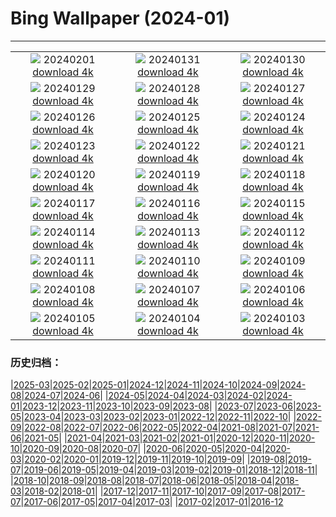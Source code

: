 # Bing Wallpaper (2024-01)
**************
| | | |
|:-:|:-:|:-:|
| ![](https://www.bing.com/th?id=OHR.HalbinselJasmund_IT-IT4499863722_1920x1080.jpg) 20240201 [download 4k](https://www.bing.com/th?id=OHR.HalbinselJasmund_IT-IT4499863722_UHD.jpg) | ![](https://www.bing.com/th?id=OHR.ZebraMother_IT-IT4043343068_1920x1080.jpg) 20240131 [download 4k](https://www.bing.com/th?id=OHR.ZebraMother_IT-IT4043343068_UHD.jpg) | ![](https://www.bing.com/th?id=OHR.AlbaceteSpain_IT-IT3657513736_1920x1080.jpg) 20240130 [download 4k](https://www.bing.com/th?id=OHR.AlbaceteSpain_IT-IT3657513736_UHD.jpg) |
| ![](https://www.bing.com/th?id=OHR.GollingerFalls_IT-IT3317217540_1920x1080.jpg) 20240129 [download 4k](https://www.bing.com/th?id=OHR.GollingerFalls_IT-IT3317217540_UHD.jpg) | ![](https://www.bing.com/th?id=OHR.ChannelOutback_IT-IT0059174441_1920x1080.jpg) 20240128 [download 4k](https://www.bing.com/th?id=OHR.ChannelOutback_IT-IT0059174441_UHD.jpg) | ![](https://www.bing.com/th?id=OHR.VeniceMask_IT-IT8837676102_1920x1080.jpg) 20240127 [download 4k](https://www.bing.com/th?id=OHR.VeniceMask_IT-IT8837676102_UHD.jpg) |
| ![](https://www.bing.com/th?id=OHR.HawkOwl_IT-IT8168664237_1920x1080.jpg) 20240126 [download 4k](https://www.bing.com/th?id=OHR.HawkOwl_IT-IT8168664237_UHD.jpg) | ![](https://www.bing.com/th?id=OHR.DwynwensDay_IT-IT3386589226_1920x1080.jpg) 20240125 [download 4k](https://www.bing.com/th?id=OHR.DwynwensDay_IT-IT3386589226_UHD.jpg) | ![](https://www.bing.com/th?id=OHR.AbruzzoGranSasso_IT-IT5897224471_1920x1080.jpg) 20240124 [download 4k](https://www.bing.com/th?id=OHR.AbruzzoGranSasso_IT-IT5897224471_UHD.jpg) |
| ![](https://www.bing.com/th?id=OHR.MaldivesAtolls_IT-IT6509796728_1920x1080.jpg) 20240123 [download 4k](https://www.bing.com/th?id=OHR.MaldivesAtolls_IT-IT6509796728_UHD.jpg) | ![](https://www.bing.com/th?id=OHR.SantaCruzSunrise_IT-IT2418215934_1920x1080.jpg) 20240122 [download 4k](https://www.bing.com/th?id=OHR.SantaCruzSunrise_IT-IT2418215934_UHD.jpg) | ![](https://www.bing.com/th?id=OHR.SquirrelNetherlands_IT-IT1961289620_1920x1080.jpg) 20240121 [download 4k](https://www.bing.com/th?id=OHR.SquirrelNetherlands_IT-IT1961289620_UHD.jpg) |
| ![](https://www.bing.com/th?id=OHR.MacaroniPenguins_IT-IT1123912901_1920x1080.jpg) 20240120 [download 4k](https://www.bing.com/th?id=OHR.MacaroniPenguins_IT-IT1123912901_UHD.jpg) | ![](https://www.bing.com/th?id=OHR.PlitviceWinter_IT-IT0587144378_1920x1080.jpg) 20240119 [download 4k](https://www.bing.com/th?id=OHR.PlitviceWinter_IT-IT0587144378_UHD.jpg) | ![](https://www.bing.com/th?id=OHR.ParisBridge_IT-IT8868576406_1920x1080.jpg) 20240118 [download 4k](https://www.bing.com/th?id=OHR.ParisBridge_IT-IT8868576406_UHD.jpg) |
| ![](https://www.bing.com/th?id=OHR.SleepyWolf_IT-IT5699370388_1920x1080.jpg) 20240117 [download 4k](https://www.bing.com/th?id=OHR.SleepyWolf_IT-IT5699370388_UHD.jpg) | ![](https://www.bing.com/th?id=OHR.LakeLouise_IT-IT5093605505_1920x1080.jpg) 20240116 [download 4k](https://www.bing.com/th?id=OHR.LakeLouise_IT-IT5093605505_UHD.jpg) | ![](https://www.bing.com/th?id=OHR.IceChapel_IT-IT4504163641_1920x1080.jpg) 20240115 [download 4k](https://www.bing.com/th?id=OHR.IceChapel_IT-IT4504163641_UHD.jpg) |
| ![](https://www.bing.com/th?id=OHR.HokkaidoSwans_IT-IT3824531235_1920x1080.jpg) 20240114 [download 4k](https://www.bing.com/th?id=OHR.HokkaidoSwans_IT-IT3824531235_UHD.jpg) | ![](https://www.bing.com/th?id=OHR.SanLucanoValley_IT-IT3035454153_1920x1080.jpg) 20240113 [download 4k](https://www.bing.com/th?id=OHR.SanLucanoValley_IT-IT3035454153_UHD.jpg) | ![](https://www.bing.com/th?id=OHR.BukhansanSeoul_IT-IT1722160676_1920x1080.jpg) 20240112 [download 4k](https://www.bing.com/th?id=OHR.BukhansanSeoul_IT-IT1722160676_UHD.jpg) |
| ![](https://www.bing.com/th?id=OHR.LynxSnow_IT-IT4529092262_1920x1080.jpg) 20240111 [download 4k](https://www.bing.com/th?id=OHR.LynxSnow_IT-IT4529092262_UHD.jpg) | ![](https://www.bing.com/th?id=OHR.MilopotamosStairs_IT-IT8276211075_1920x1080.jpg) 20240110 [download 4k](https://www.bing.com/th?id=OHR.MilopotamosStairs_IT-IT8276211075_UHD.jpg) | ![](https://www.bing.com/th?id=OHR.BalloonDay_IT-IT9345867684_1920x1080.jpg) 20240109 [download 4k](https://www.bing.com/th?id=OHR.BalloonDay_IT-IT9345867684_UHD.jpg) |
| ![](https://www.bing.com/th?id=OHR.BerninaPass_IT-IT0635782959_1920x1080.jpg) 20240108 [download 4k](https://www.bing.com/th?id=OHR.BerninaPass_IT-IT0635782959_UHD.jpg) | ![](https://www.bing.com/th?id=OHR.DevilsMarbles_IT-IT1859405943_1920x1080.jpg) 20240107 [download 4k](https://www.bing.com/th?id=OHR.DevilsMarbles_IT-IT1859405943_UHD.jpg) | ![](https://www.bing.com/th?id=OHR.BefanaPiazzaNavona_459973167_IT-IT4250570937_1920x1080.jpg) 20240106 [download 4k](https://www.bing.com/th?id=OHR.BefanaPiazzaNavona_459973167_IT-IT4250570937_UHD.jpg) |
| ![](https://www.bing.com/th?id=OHR.HarbinFestival_IT-IT2915874871_1920x1080.jpg) 20240105 [download 4k](https://www.bing.com/th?id=OHR.HarbinFestival_IT-IT2915874871_UHD.jpg) | ![](https://www.bing.com/th?id=OHR.GoldenGateLight_IT-IT6075752946_1920x1080.jpg) 20240104 [download 4k](https://www.bing.com/th?id=OHR.GoldenGateLight_IT-IT6075752946_UHD.jpg) | ![](https://www.bing.com/th?id=OHR.BodleianCeiling_IT-IT4543985613_1920x1080.jpg) 20240103 [download 4k](https://www.bing.com/th?id=OHR.BodleianCeiling_IT-IT4543985613_UHD.jpg) |

### 历史归档：

|[2025-03](/../2025-03/2025-03.md)|[2025-02](/../2025-02/2025-02.md)|[2025-01](/../2025-01/2025-01.md)|[2024-12](/../2024-12/2024-12.md)|[2024-11](/../2024-11/2024-11.md)|[2024-10](/../2024-10/2024-10.md)|[2024-09](/../2024-09/2024-09.md)|[2024-08](/../2024-08/2024-08.md)|[2024-07](/../2024-07/2024-07.md)|[2024-06](/../2024-06/2024-06.md)|
|[2024-05](/../2024-05/2024-05.md)|[2024-04](/../2024-04/2024-04.md)|[2024-03](/../2024-03/2024-03.md)|[2024-02](/../2024-02/2024-02.md)|[2024-01](/2024-01.md)|[2023-12](/../2023-12/2023-12.md)|[2023-11](/../2023-11/2023-11.md)|[2023-10](/../2023-10/2023-10.md)|[2023-09](/../2023-09/2023-09.md)|[2023-08](/../2023-08/2023-08.md)|
|[2023-07](/../2023-07/2023-07.md)|[2023-06](/../2023-06/2023-06.md)|[2023-05](/../2023-05/2023-05.md)|[2023-04](/../2023-04/2023-04.md)|[2023-03](/../2023-03/2023-03.md)|[2023-02](/../2023-02/2023-02.md)|[2023-01](/../2023-01/2023-01.md)|[2022-12](/../2022-12/2022-12.md)|[2022-11](/../2022-11/2022-11.md)|[2022-10](/../2022-10/2022-10.md)|
|[2022-09](/../2022-09/2022-09.md)|[2022-08](/../2022-08/2022-08.md)|[2022-07](/../2022-07/2022-07.md)|[2022-06](/../2022-06/2022-06.md)|[2022-05](/../2022-05/2022-05.md)|[2022-04](/../2022-04/2022-04.md)|[2021-08](/../2021-08/2021-08.md)|[2021-07](/../2021-07/2021-07.md)|[2021-06](/../2021-06/2021-06.md)|[2021-05](/../2021-05/2021-05.md)|
|[2021-04](/../2021-04/2021-04.md)|[2021-03](/../2021-03/2021-03.md)|[2021-02](/../2021-02/2021-02.md)|[2021-01](/../2021-01/2021-01.md)|[2020-12](/../2020-12/2020-12.md)|[2020-11](/../2020-11/2020-11.md)|[2020-10](/../2020-10/2020-10.md)|[2020-09](/../2020-09/2020-09.md)|[2020-08](/../2020-08/2020-08.md)|[2020-07](/../2020-07/2020-07.md)|
|[2020-06](/../2020-06/2020-06.md)|[2020-05](/../2020-05/2020-05.md)|[2020-04](/../2020-04/2020-04.md)|[2020-03](/../2020-03/2020-03.md)|[2020-02](/../2020-02/2020-02.md)|[2020-01](/../2020-01/2020-01.md)|[2019-12](/../2019-12/2019-12.md)|[2019-11](/../2019-11/2019-11.md)|[2019-10](/../2019-10/2019-10.md)|[2019-09](/../2019-09/2019-09.md)|
|[2019-08](/../2019-08/2019-08.md)|[2019-07](/../2019-07/2019-07.md)|[2019-06](/../2019-06/2019-06.md)|[2019-05](/../2019-05/2019-05.md)|[2019-04](/../2019-04/2019-04.md)|[2019-03](/../2019-03/2019-03.md)|[2019-02](/../2019-02/2019-02.md)|[2019-01](/../2019-01/2019-01.md)|[2018-12](/../2018-12/2018-12.md)|[2018-11](/../2018-11/2018-11.md)|
|[2018-10](/../2018-10/2018-10.md)|[2018-09](/../2018-09/2018-09.md)|[2018-08](/../2018-08/2018-08.md)|[2018-07](/../2018-07/2018-07.md)|[2018-06](/../2018-06/2018-06.md)|[2018-05](/../2018-05/2018-05.md)|[2018-04](/../2018-04/2018-04.md)|[2018-03](/../2018-03/2018-03.md)|[2018-02](/../2018-02/2018-02.md)|[2018-01](/../2018-01/2018-01.md)|
|[2017-12](/../2017-12/2017-12.md)|[2017-11](/../2017-11/2017-11.md)|[2017-10](/../2017-10/2017-10.md)|[2017-09](/../2017-09/2017-09.md)|[2017-08](/../2017-08/2017-08.md)|[2017-07](/../2017-07/2017-07.md)|[2017-06](/../2017-06/2017-06.md)|[2017-05](/../2017-05/2017-05.md)|[2017-04](/../2017-04/2017-04.md)|[2017-03](/../2017-03/2017-03.md)|
|[2017-02](/../2017-02/2017-02.md)|[2017-01](/../2017-01/2017-01.md)|[2016-12](/../2016-12/2016-12.md)